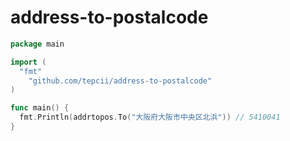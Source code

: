 # address-to-postalcode

```go
package main

import (
  "fmt"
	"github.com/tepcii/address-to-postalcode"
)

func main() {
  fmt.Println(addrtopos.To("大阪府大阪市中央区北浜")) // 5410041
}
```
